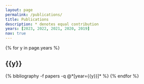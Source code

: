 ```yaml
---
layout: page
permalink: /publications/
title: Publications
description: * denotes equal contribution
years: [2023, 2022, 2021, 2020, 2019]
nav: true
---
```


<div class="publications">

{% for y in page.years %}
  <h2 class="year">{{y}}</h2>
  {% bibliography -f papers -q @*[year={{y}}]* %}
{% endfor %}

</div>
